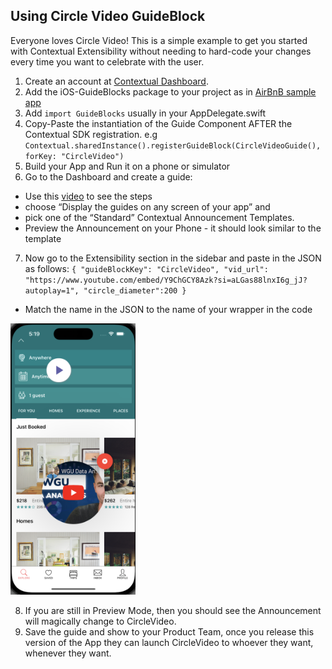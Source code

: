 
## Using Circle Video GuideBlock

Everyone loves Circle Video! This is a simple example to get you started with Contextual Extensibility without needing to hard-code your changes every time you want to celebrate with the user.

1. Create an account at [Contextual Dashboard](https://dashboard.contextu.al/ "Contextual Dashboard").
2. Add the iOS-GuideBlocks package to your project as in [AirBnB sample app](https://github.com/contextu-al/AirBnB-iOS) 
3. Add `import GuideBlocks` usually in your AppDelegate.swift
4. Copy-Paste the instantiation of the Guide Component AFTER the Contextual SDK registration. e.g `Contextual.sharedInstance().registerGuideBlock(CircleVideoGuide(), forKey: "CircleVideo")`
5. Build your App and Run it on a phone or simulator
6. Go to the Dashboard and create a guide:
 * Use this [video]( https://vimeo.com/863886653#t=0m58s "Another Guide Creation How-to") to see the steps
 * choose “Display the guides on any screen of your app” and 
 * pick one of the “Standard” Contextual Announcement Templates.
 * Preview the Announcement on your Phone - it should look similar to the template
7. Now go to the Extensibility section in the sidebar and paste in the JSON as follows:
`
{
    "guideBlockKey": "CircleVideo",
    "vid_url": "https://www.youtube.com/embed/Y9ChGCY8Azk?si=aLGas88lnxI6g_jJ?autoplay=1",
    "circle_diameter":200
}
`
 * Match the name in the JSON to the name of your wrapper in the code

 <img src="circlevideo-guideblock.png" alt="Circle video guide block" width="200"/>

8. If you are still in Preview Mode, then you should see the Announcement will magically change to CircleVideo.
9. Save the guide and show to your Product Team, once you release this version of the App they can launch CircleVideo to whoever they want, whenever they want.

